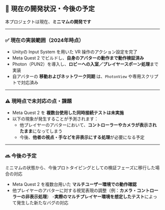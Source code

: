 ## 🚧 現在の開発状況・今後の予定

本プロジェクトは現在、**ミニマムの開発です**

---

### ✅ 現在の実装範囲（2024年時点）

- Unityの Input System を用いた VR 操作のアクション設定を完了
- Meta Quest 2 でビルドし、**自身のアバターの動作まで動作検証済み**
- Photon（PUN2）を導入し、**ロビーへの入室／プレイヤースポーン処理**まで実装
- 自アバターの **移動およびネットワーク同期** は、`PhotonView` や専用スクリプトで対応済み

---

### ⚠️ 現時点で未対応の点・課題

- Meta Quest 2 を **複数台使用した同時接続テストは未実施**
- 以下の現象が発生することが予測されます：
  - 他プレイヤーのアバターにおいて、**コントローラーやカメラが表示されたまま**になってしまう
  - 今後、**他者の視点・手などを非表示にする処理**が必要になる予定

---

### 🔜 今後の予定

ミニマムの状態から、今後プロトタイピングとしての検証フェーズに移行した場合の対応

- Meta Quest 2 を複数台用いた **マルチユーザー環境での動作確認**
- 他プレイヤーのアバターに対する視覚表現の調整（例：**カメラ・コントローラーの非表示処理**）
-**実際のマルチプレイヤー環境を想定したテスト**によって発生した新たなバグの対応
